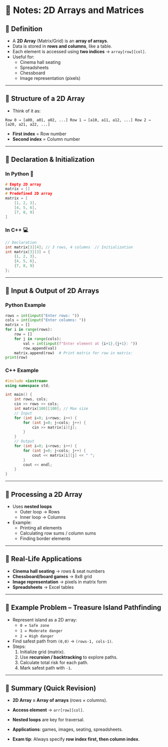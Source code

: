 # 📘 Notes: 2D Arrays and Matrices

## 🔹 Definition

- A **2D Array** (Matrix/Grid) is an **array of arrays**.
- Data is stored in **rows and columns**, like a table.
- Each element is accessed using **two indices** → `array[row][col]`.
- Useful for:
    - Cinema hall seating
    - Spreadsheets
    - Chessboard
    - Image representation (pixels)

---

## 🔹 Structure of a 2D Array

- Think of it as:
```
Row 0 → [a00, a01, a02, ...] Row 1 → [a10, a11, a12, ...] Row 2 → [a20, a21, a22, ...]
```
- **First index** = Row number
- **Second index** = Column number

---

## 🔹 Declaration & Initialization

### In Python 🐍

```c++
# Empty 2D array 
matrix = []  
# Predefined 2D array 
matrix = [     
	[1, 2, 3],     
	[4, 5, 6],     
	[7, 8, 9] 
]
```
### In C++ 💻

```c++
// Declaration 
int matrix[3][4]; // 3 rows, 4 columns  // Initialization 
int matrix[3][3] = {     
	{1, 2, 3},     
	{4, 5, 6},     
	{7, 8, 9} 
};
```

---

## 🔹 Input & Output of 2D Arrays

### Python Example

```python
rows = int(input("Enter rows: ")) 
cols = int(input("Enter columns: "))  
matrix = []  
for i in range(rows):    
	row = []     
	for j in range(cols):         
		val = int(input(f"Enter element at {i+1},{j+1}: ")) 
		row.append(val)     
	matrix.append(row)  # Print matrix for row in matrix:     
print(row)
```

### C++ Example

```c++
#include <iostream>
using namespace std;

int main() {
    int rows, cols;
    cin >> rows >> cols;
    int matrix[100][100]; // Max size
    // Input
    for (int i=0; i<rows; i++) {
        for (int j=0; j<cols; j++) {
            cin >> matrix[i][j];
        }
    }
    // Output
    for (int i=0; i<rows; i++) {
        for (int j=0; j<cols; j++) {
            cout << matrix[i][j] << " ";
        }
        cout << endl;
    }
}

```
---

## 🔹 Processing a 2D Array

- Uses **nested loops**
    - Outer loop → Rows
    - Inner loop → Columns
- Example:
    - Printing all elements
    - Calculating row sums / column sums
    - Finding border elements

---

## 🔹 Real-Life Applications

- **Cinema hall seating** → rows & seat numbers
- **Chessboard/board games** → 8x8 grid
- **Image representation** → pixels in matrix form
- **Spreadsheets** → Excel tables

---

## 🔹 Example Problem – Treasure Island Pathfinding

- Represent island as a 2D array:
    - `0 = Safe zone`
    - `1 = Moderate danger`
    - `2 = High danger`
- Find safest path from `(0,0)` → `(rows-1, cols-1)`.
- Steps:
    1. Initialize grid (matrix).
    2. Use **recursion / backtracking** to explore paths.
    3. Calculate total risk for each path.
    4. Mark safest path with `-1`.

---

## 🔹 Summary (Quick Revision)

- **2D Array = Array of arrays** (rows × columns).
    
- **Access element** → `arr[row][col]`.
    
- **Nested loops** are key for traversal.
    
- **Applications**: games, images, seating, spreadsheets.
    
- **Exam tip**: Always specify **row index first, then column index**.